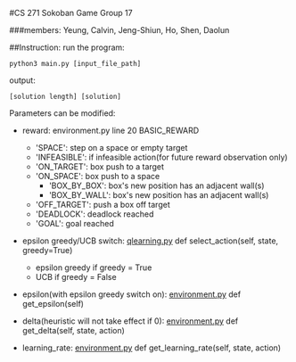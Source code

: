 #CS 271 Sokoban Game Group 17

###members: Yeung, Calvin, Jeng-Shiun, Ho, Shen, Daolun

##Instruction:
run the program: 

    python3 main.py [input_file_path]

output:

    [solution length] [solution]



Parameters can be modified:

- reward: environment.py line 20 BASIC_REWARD 
  + 'SPACE': step on a space or empty target
  + 'INFEASIBLE': if infeasible action(for future reward observation only)
  + 'ON_TARGET': box push to a target
  + 'ON_SPACE': box push to a space
      + 'BOX_BY_BOX': box's new position has an adjacent wall(s)
    + 'BOX_BY_WALL': box's new position has an adjacent wall(s)
  + 'OFF_TARGET': push a box off target
  + 'DEADLOCK': deadlock reached
  + 'GOAL': goal reached
- epsilon greedy/UCB switch: [qlearning.py](qlearning.py) def select_action(self, state, greedy=True)
    + epsilon greedy if greedy = True 
    + UCB if greedy = False
    
- epsilon(with epsilon greedy switch on): [environment.py](environment.py) def get_epsilon(self)
- delta(heuristic will not take effect if 0): [environment.py](environment.py) def get_delta(self, state, action)
- learning_rate: [environment.py](environment.py) def get_learning_rate(self, state, action)


